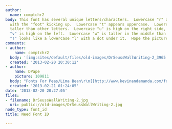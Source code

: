 ```yaml
---
author:
  name: comptchr2
body: This font has several unique letters/characters.  Lowercase "r" appears uppercase
  with the "foot" kicking up.  Lowercase "t" appears uppercase.  Lowercase "h" appears
  taller than other letters.  Lowercase "u" is high on the right side, whereas lowercase
  "v" is high on the left.  Lowercase "w" is taller in the middle than the sides.
  "!" looks like a lowercase "l" with a dot under it.  Hope the picture helps.  Thanks!
comments:
- author:
    name: comptchr2
  body: '[img:sites/default/files/old-images/DrSeussWallWriting-2_3965.jpg]'
  created: '2013-02-20 20:30:12'
- author:
    name: DPape
    picture: 109811
  body: "Fonts For Peas/Lima Bean\r\n[[http://www.kevinandamanda.com/fonts/freescrapbookfonts/lima-bean/]][img:sites/default/files/old-images/seus1_4893.jpg]"
  created: '2013-02-21 01:24:05'
date: '2013-02-20 20:27:05'
files:
- filename: DrSeussWallWriting-2.jpg
  uri: public://old-images/DrSeussWallWriting-2.jpg
node_type: font_id
title: Need Font ID

---
```

